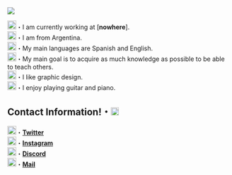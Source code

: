 <img src="header.png">

 <img src="https://win98icons.alexmeub.com/icons/png/computer_explorer-5.png" width="20">・I am currently working at [**nowhere**].  
 <img src="https://win98icons.alexmeub.com/icons/png/world-4.png" width="20">・I am from Argentina.                                                                               
 <img src="https://win98icons.alexmeub.com/icons/png/recycle_bin_full-4.png" width="20">・My main languages are Spanish and English.    
 <img src="https://win98icons.alexmeub.com/icons/png/notepad_file_gear-2.png" width="20">・My main goal is to acquire as much knowledge as possible to be able to teach others.     
 <img src="https://win98icons.alexmeub.com/icons/png/wm-4.png" width="20">・I like graphic design.                                                                                 
 <img src="https://win98icons.alexmeub.com/icons/png/cd_audio_cd_a-4.png" width="20">・I enjoy playing guitar and piano.
 
## Contact Information!・<img src="https://win98icons.alexmeub.com/icons/png/msn3-4.png" width="18">
 <img src="https://win98icons.alexmeub.com/icons/png/desktop-2.png" width="20">・[**Twitter**](https://twitter.com/loleondrugs)                                             
 <img src="https://win98icons.alexmeub.com/icons/png/color_profile_gray-0.png" width="20">・[**Instagram**](https://instagram.com/loleondrugs)                                     
 <img src="https://win98icons.alexmeub.com/icons/png/shell_window2.png" width="20">・[**Discord**](https://discord.gg/HFv3gM95C5)                                               
 <img src="https://win98icons.alexmeub.com/icons/png/shell_window1.png" width="20">・[**Mail**](loleexf@gmail.com)
